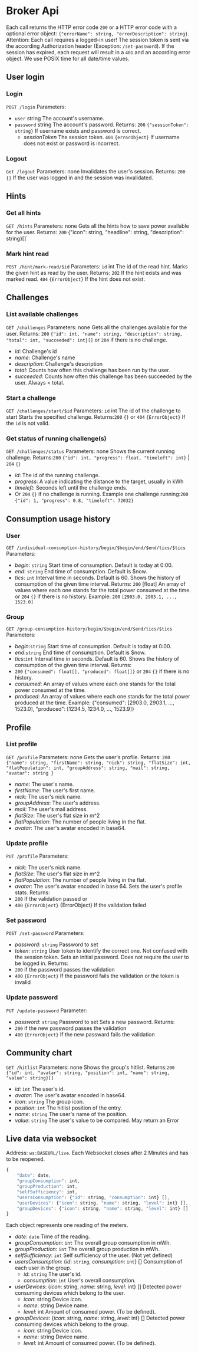 # Broker Api
Each call returns the HTTP error code `200` or a HTTP error code with a optional error object: `{"errorName": string, "errorDescription": string}`.
Attention: Each call requires a logged-in user! The session token is sent via the according Authorization header (Exception: `/set-password`).
If the session has expired, each request will result in a `401` and an according error object.
We use POSIX time for all date/time values.

## User login
### Login
`POST /login`
Parameters:
- `user` string The account's username.
- `password` string The account's password.
Returns:
`200` `{"sessionToken": string}` If username exists and password is correct.
    -  *sessionToken* The session token.
`401` `{errorObject}` If username does not exist or password is incorrect.

### Logout
`Get /logout`
Parameters: none
Invalidates the user's session.
Returns: `200` `{}` If the user was logged in and the session was invalidated.

## Hints
### Get all hints
`GET /hints`
Parameters: none
Gets all the hints how to save power available for the user.
Returns: `200` {"icon": string, "headline": string, "description": string}[]`

### Mark hint read
`POST /hint/mark-read/$id`
Parameters: `id` int The id of the read hint.
Marks the given hint as read by the user.
Returns: `202` If the hint exists and was marked read.
        `404` `{ErrorObject}` If the hint does not exist.

## Challenges
### List available challenges
`GET /challenges`
Parameters: none
Gets all the challenges available for the user.
Returns: `200` `{"id": int, "name": string, "description": string, "total": int, "succeeded": int}[]` or `204` if there is no challenge.
- *id*: Challenge's id
- *name*: Challenge's name
- *description*: Challenge's description
- *total*: Counts how often this challenge has been run by the user.
- *succeeded*: Counts how often this challenge has been succeeded by the user. Always < total.

### Start a challenge
`GET /challenges/start/$id`
Parameters: `id` int The id of the challenge to start
Starts the specified challenge.
Returns:`200` `{}`
    or `404` `{ErrorObject}` If the `id` is not valid.

### Get status of running challenge(s)
`GET /challenges/status`
Parameters: none
Shows the current running challenge.
Returns:`200` `{"id": int, "progress": float, "timeleft": int}` | `204` `{}`
- *id*: The id of the running challenge.
- *progress*: A value indicating the distance to the target, usually in kWh
- *timeleft*: Seconds left until the challenge ends.
- Or `204` `{}` if no challenge is running.
Example one challenge running:`200` `{"id": 1, "progress": 0.8, "timeleft": 72032}`


## Consumption usage history
### User
`GET /individual-consumption-history/begin/$begin/end/$end/tics/$tics`
Parameters:
- *begin*: `string` Start time of consumption. Default is today at 0:00.
- *end*: `string` End time of consumption. Default is $now.
- *tics*: `int` Interval time in seconds. Default is 60.
Shows the history of consumption of the given time interval.
Returns: `200` [float] An array of values where each one stands for the total power consumed at the time.
         or `204` `{}` if there is no history.
Example: `200` `[2903.0, 2903.1, ..., 1523.0] `

### Group
`GET /group-consumption-history/begin/$begin/end/$end/tics/$tics`
Parameters:
- *begin*:`string` Start time of consumption. Default is today at 0:00.
- *end*:`string` End time of consumption. Default is $now.
- *tics*:`int` Interval time in seconds. Default is 60.
Shows the history of consumption of the given time interval.
Returns:
- `200` `{"consumed": float[], "produced": float[]}` or `204` `{}` if there is no history.
- *consumed*: An array of values where each one stands for the total power consumed at the time.
- *produced*: An array of values where each one stands for the total power produced at the time.
Example: {"consumed": [2903.0, 2903.1, ..., 1523.0], "produced": [1234.5, 1234.0, ..., 1523.9]}

## Profile
### List profile
`GET /profile`
Parameters: none
Gets the user's profile.
Returns: `200` `{"name": string, "firstName": string, "nick": string, "flatSize": int, "flatPopulation": int, "groupAddress": string, "mail": string, "avatar": string }`
- *name*: The user's name.
- *firstName*: The user's first name.
- *nick*: The user's nick name.
- *groupAddress*: The user's address.
- *mail*: The user's mail address.
- *flatSize*: The user's flat size in m^2
- *flatPopulation*: The number of people living in the flat.
- *avatar*: The user's avatar encoded in base64.

### Update  profile
`PUT /profile`
Parameters:
- *nick*: The user's nick name.
- *flatSize*: The user's flat size in m^2
- *flatPopulation*: The number of people living in the flat.
- *avatar*: The user's avatar encoded in base 64.
Sets the user's profile stats.
Returns:
- `200` If the validation passed or
- `400` `{ErrorObject}` {ErrorObject} If the validation failed


### Set password
`POST /set-password`
Parameters:
- *password*: `string` Password to set
- *token*: `string` User token to identify the correct one. Not confused with the session token.
Sets an initial password. Does not require the user to be logged in.
Returns:
- `200` if the password passes the validation
- `400` `{ErrorObject}` If the  password fails the validation or the token is invalid

### Update password
`PUT /update-password`
Parameter:
- *password*: `string` Password to set
Sets a new password.
Returns:
- `200` if the new password passes the validation
- `400` `{ErrorObject}` If the new passward fails the validation

## Community chart
`GET /hitlist`
Parameters: none
Shows the group's hitlist.
Returns:`200` `{"id": int, "avatar": string, "position": int, "name": string, "value": string}[]`
- *id*: `int` The user's id.
- *avatar*: The user's avatar encoded in base64.
- *icon*: `string` The group icon.
- *position*: `int` The hitlist position of the entry.
- *name*: `string` The user's name of the position.
- *value*: `string` The user's value to be compared. May return an Error


## Live data via websocket
Address: `ws:BASEURL/live`.
Each Websocket closes after 2 Minutes and has to be reopened.
```javascript
{
    "date": date,
    "groupConsumption": int,
    "groupProduction": int,
    "selfSufficiency": int,
    "usersConsumption": {"id": string, "consumption": int} [],
    "userDevices": {"icon": string, "name": string, "level": int} [],
    "groupDevices": {"icon": string, "name": string, "level": int} []
}
```
Each object represents one reading of the meters.
- *date*: `date` Time of the reading.
- *groupConsumption*: `int` The overall group consumption in mWh.
- *groupProduction*: `int` The overall group production in mWh.
- *selfSufficiency*: `int` Self sufficiency of the user. (Not yet defined)
- *usersConsumption*: {*id*: `string`, *consumption*: `int`} [] Consumption of each user in the group.
  - *id*: `string` The user's id.
  - *consumption*: `int` User's overall consumption.
- *userDevices*: {*icon*: string, *name*: string, *level*: int} [] Detected power consuming devices which belong to the user.
  - *icon*: string Device icon.
  - *name*: string Device name.
  - *level*: int Amount of consumed power. (To be defined).
- *groupDevices*: {*icon*: string, *name*: string, *level*: int} [] Detected power consuming devices which belong to the group.
  - *icon*: string Device icon.
  - *name*: string Device name.
  - *level*: int Amount of consumed power. (To be defined).
